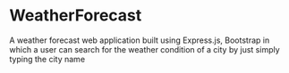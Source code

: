 # WeatherForecast
A weather forecast web application built using Express.js, Bootstrap in which a user can search for the weather condition of a city by just simply typing the city name
